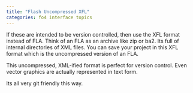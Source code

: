 ```yaml
---
title: "Flash Uncompressed XFL"
categories: fo4 interface topics
---
```


If these are intended to be version controlled, then use the XFL format instead of FLA.
Think of an FLA as an archive like zip or ba2.
Its full of internal directories of XML files.
You can save your project in this XFL format which is the uncompressed version of an FLA.

This uncompressed, XML-ified format is perfect for version control.
Even vector graphics are actually represented in text form.

Its all very git friendly this way.
